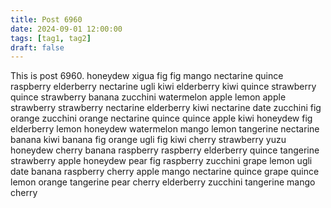 ```yaml
---
title: Post 6960
date: 2024-09-01 12:00:00
tags: [tag1, tag2]
draft: false
---
```

This is post 6960.
honeydew
xigua
fig
fig
mango
nectarine
quince
raspberry
elderberry
nectarine
ugli
kiwi
elderberry
kiwi
quince
strawberry
quince
strawberry
banana
zucchini
watermelon
apple
lemon
apple
strawberry
strawberry
nectarine
elderberry
kiwi
nectarine
date
zucchini
fig
orange
zucchini
orange
nectarine
quince
quince
apple
kiwi
honeydew
fig
elderberry
lemon
honeydew
watermelon
mango
lemon
tangerine
nectarine
banana
kiwi
banana
fig
orange
ugli
fig
kiwi
cherry
strawberry
yuzu
honeydew
cherry
banana
raspberry
raspberry
elderberry
quince
tangerine
strawberry
apple
honeydew
pear
fig
raspberry
zucchini
grape
lemon
ugli
date
banana
raspberry
cherry
apple
mango
nectarine
quince
grape
quince
lemon
orange
tangerine
pear
cherry
elderberry
zucchini
tangerine
mango
cherry
